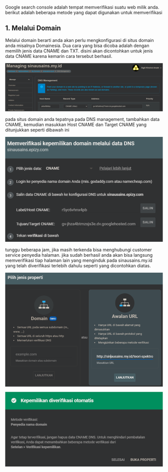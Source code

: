 Google search console adalah tempat memverifikasi suatu web milik anda. berikut adalah beberapa metode yang dapat digunakan untuk memverifikasi

## 1. Melalui Domain
Melalui domain berarti anda akan perlu mengkonfigurasi di situs domain anda misalnya Domainesia. Dua cara yang bisa dicoba adalah dengan memilih jenis data CNAME dan TXT. disini akan dicontohkan untuk jenis data CNAME karena kemarin cara tersebut berhasil. 

![9cb957cfb22d447e8ab4bf5983eba9dc.png](../../../../_resources/9cb957cfb22d447e8ab4bf5983eba9dc.png)

pada situs domain anda tepatnya pada DNS management, tambahkan data CNAME, kemudian masukkan Host CNAME dan Target CNAME yang ditunjukkan seperti dibawah ini

![c68783b196cacd33a639ebd8eddc1859.png](../../../../_resources/c68783b196cacd33a639ebd8eddc1859.png)

tunggu beberapa jam, jika masih terkenda bisa menghubungi customer service penyedia halaman. jika sudah berhasil anda akan  bisa langsung memverifikasi tiap halaman lain yang menginduk pada sinausains.my.id yang telah diverifikasi terlebih dahulu seperti yang dicontohkan diatas. 

![d03f79ecffa884bd4685b1897697396c.png](../../../../_resources/d03f79ecffa884bd4685b1897697396c.png)

![d7f8cd4850360297e9eae5e8e9ed67fa.png](../../../../_resources/d7f8cd4850360297e9eae5e8e9ed67fa.png)
 
 


